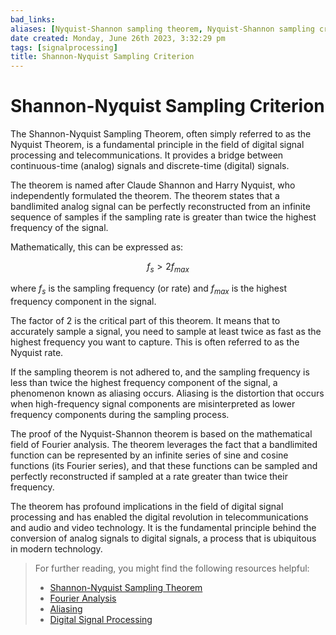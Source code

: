 ```yaml
---
bad_links: 
aliases: [Nyquist-Shannon sampling theorem, Nyquist-Shannon sampling criterion, Nyquist-Shannon theorem, Nyquist Theorem]
date created: Monday, June 26th 2023, 3:32:29 pm
tags: [signalprocessing]
title: Shannon-Nyquist Sampling Criterion
---
```


# Shannon-Nyquist Sampling Criterion

The Shannon-Nyquist Sampling Theorem, often simply referred to as the Nyquist Theorem, is a fundamental principle in the field of digital signal processing and telecommunications. It provides a bridge between continuous-time (analog) signals and discrete-time (digital) signals.

The theorem is named after Claude Shannon and Harry Nyquist, who independently formulated the theorem. The theorem states that a bandlimited analog signal can be perfectly reconstructed from an infinite sequence of samples if the sampling rate is greater than twice the highest frequency of the signal.

Mathematically, this can be expressed as:

$$f_s > 2f_{max}$$

where $f_s$ is the sampling frequency (or rate) and $f_{max}$ is the highest frequency component in the signal.

The factor of 2 is the critical part of this theorem. It means that to accurately sample a signal, you need to sample at least twice as fast as the highest frequency you want to capture. This is often referred to as the Nyquist rate.

If the sampling theorem is not adhered to, and the sampling frequency is less than twice the highest frequency component of the signal, a phenomenon known as aliasing occurs. Aliasing is the distortion that occurs when high-frequency signal components are misinterpreted as lower frequency components during the sampling process.

The proof of the Nyquist-Shannon theorem is based on the mathematical field of Fourier analysis. The theorem leverages the fact that a bandlimited function can be represented by an infinite series of sine and cosine functions (its Fourier series), and that these functions can be sampled and perfectly reconstructed if sampled at a rate greater than twice their frequency.

The theorem has profound implications in the field of digital signal processing and has enabled the digital revolution in telecommunications and audio and video technology. It is the fundamental principle behind the conversion of analog signals to digital signals, a process that is ubiquitous in modern technology.

> For further reading, you might find the following resources helpful:
> - [Shannon-Nyquist Sampling Theorem](https://www.google.com/search?q=Shannon-Nyquist+Sampling+Theorem)
> - [Fourier Analysis](https://www.google.com/search?q=Fourier+Analysis)
> - [Aliasing](https://www.google.com/search?q=Aliasing)
> - [Digital Signal Processing](https://www.google.com/search?q=Digital+Signal+Processing)